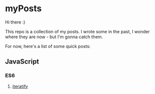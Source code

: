 # myPosts

Hi there :)

This repo is a collection of my posts. I wrote some in the past, I wonder where they are now - but I'm gonna catch them.

For now, here's a list of some quick posts:

## JavaScript

### ES6

1. [iteratify]()
